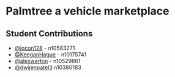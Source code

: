 # Palmtree a vehicle marketplace

## Student Contributions

- [@jocon128](https://github.com/jocon128) - n10583271
- [@KeeganHague](https://github.com/KeeganHague) - n10175741
- [@alexwarton](https://github.com/alexwarton) - n10529861
- [@dwijenpatel3](https://github.com/dwijenpatel3) n10380183
